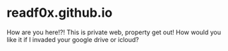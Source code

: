# readf0x.github.io
How are you here!?! This is private web, property get out! How would you like it if I invaded your google drive or icloud?
